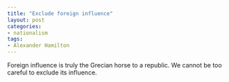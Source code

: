 ```yaml
---
title: "Exclude foreign influence"
layout: post
categories:
- nationalism
tags:
- Alexander Hamilton
---
```


Foreign influence is truly the Grecian horse to a republic. We cannot be too careful to exclude its influence.